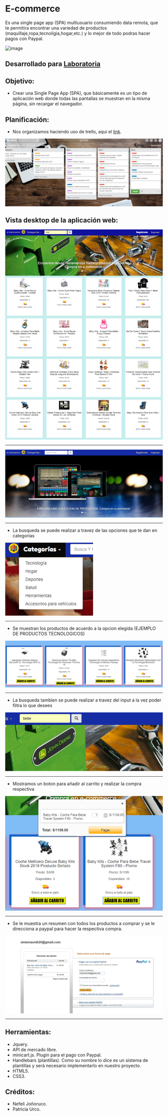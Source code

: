 # E-commerce
Es una single page app (SPA) multiusuario consumiendo data remota, que te permitira encontrar una variedad de productos (maquillaje,ropa,tecnoligia,hogar,etc.) y lo mejor de todo podras hacer pagos con Paypal. 

![image](https://user-images.githubusercontent.com/32304837/37684478-24b3da24-2c5e-11e8-95d9-86d8a600ccd8.png)

## Desarrollado para [Laboratoria](http://laboratoria.la)

## Objetivo:

+ Crear una Single Page App (SPA), que básicamente es un tipo de aplicación web donde todas las pantallas se muestran en la misma página, sin recargar el navegador.

## Planificación:

+ Nos organizamos haciendo uso de trello, aquí el [link](https://trello.com/b/Bhkol7h7/e-commerce "link").

![Sin titulo](public/assets/images/trello.png)

## Vista desktop de la aplicación web:

![Sin titulo](public/assets/images/desktop.png)
_____________________________________________________________________________________________________________________

![Sin titulo](public/assets/images/img1.jpg)
_____________________________________________________________________________________________________________________
+ La busqueda se puede realizar a travez de las opciones que te dan en categorias

![Sin titulo](public/assets/images/img2.jpg)
_____________________________________________________________________________________________________________________
+ Se muestran los productos de acuerdo a la opcion elegida (EJEMPLO DE PRODUCTOS TECNOLOGICOS)

![Sin titulo](public/assets/images/img3.jpg)
_____________________________________________________________________________________________________________________
+ La busqueda tambien se puede realizar a travez del input a la vez poder filtra lo que desees

![Sin titulo](public/assets/images/img4.jpg)
_____________________________________________________________________________________________________________________
+ Mostramos un boton para añadir al carrito y realizar la compra respectiva

![Sin titulo](public/assets/images/img5.png)
_____________________________________________________________________________________________________________________
+ Se le muestra un resumen con todos los productos a comprar y se le direcciona a paypal para hacer la respectiva compra.

![Sin titulo](public/assets/images/img6.jpg)
_____________________________________________________________________________________________________________________


## Herramientas:

+ Jquery.
+ API de mercado libre.
+ minicart.js. Plugin para el pago con Paypal.
+ Handlebars (plantillas). Como su nombre lo dice es un sistema de plantillas y será necesario implementarlo en nuestro proyecto.
+ HTML5.
+ CSS3.


## Créditos:

+ Nefeli Joñoruco.
+ Patricia Urco.
